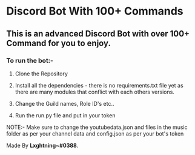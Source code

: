 # Discord Bot With 100+ Commands

## This  is an advanced Discord Bot with over 100+ Command for you to enjoy. 


### To run the bot:-


1) Clone the Repository 

2) Install all the dependencies - there is no requirements.txt file yet as there are many modules that conflict with each others versions.

3) Change the Guild names, Role ID's etc..

4) Run the run.py file and put in your token

NOTE:- Make sure to change the youtubedata.json and files in the music folder as per your channel data and config.json as per your bot's token


Made By **Lxghtning~#0388**.
